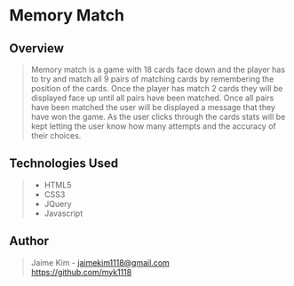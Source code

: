 # Memory Match

## Overview

> Memory match is a game with 18 cards face down and the player has to try and match all 9 pairs of matching cards by remembering the position of the cards. Once the player has match 2 cards they will be displayed face up until all pairs have been matched. Once all pairs have been matched the user will be displayed a message that they have won the game. As the user clicks through the cards stats will be kept letting the user know how many attempts and the accuracy of their choices.

## Technologies Used
> - HTML5
> - CSS3
> - JQuery
> - Javascript

## Author
> Jaime Kim - jaimekim1118@gmail.com\
> https://github.com/myk1118